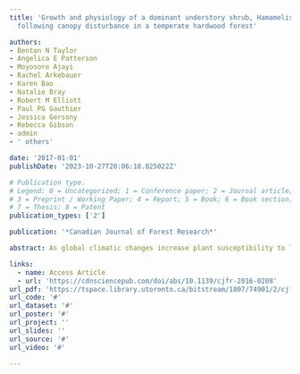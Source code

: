 ```yaml
---
title: 'Growth and physiology of a dominant understory shrub, Hamamelis virginiana,
  following canopy disturbance in a temperate hardwood forest'

authors:
- Benton N Taylor
- Angelica E Patterson
- Moyosore Ajayi
- Rachel Arkebauer
- Karen Bao
- Natalie Bray
- Robert M Elliott
- Paul PG Gauthier
- Jessica Gersony
- Rebecca Gibson
- admin
- ' others'

date: '2017-01-01'
publishDate: '2023-10-27T20:06:18.025022Z'

# Publication type.
# Legend: 0 = Uncategorized; 1 = Conference paper; 2 = Journal article;
# 3 = Preprint / Working Paper; 4 = Report; 5 = Book; 6 = Book section;
# 7 = Thesis; 8 = Patent
publication_types: ['2']

publication: '*Canadian Journal of Forest Research*'

abstract: As global climatic changes increase plant susceptibility to large-scale disturbances such as drought and pathogens, understory responses to these disturbances will become increasingly important to long-term forest dynamics. To better understand understory responses to canopy disturbance, we measured changes in the growth and physiology of the dominant understory shrub, American witch-hazel (Hamamelis virginiana L.), in response to girdling of canopy oaks in a temperate hardwood forest of the northeastern United States. Changes in the growth and physiology of H. virginiana may be important to the regeneration of northeastern temperate forests, as this common shrub largely shapes the microenvironment for seedlings on the forest floor where it occurs. Canopy disturbance by girdling resulted in significant increases in light and soil nitrogen availability. In response to these environmental changes, basal-area growth of H. virginiana increased by an average 334%. This growth increase corresponded to significant increases in foliar nitrogen, respiration, and leaf chlorophyll and carotenoid concentrations. These findings indicate improved environmental conditions and increased growth for this understory shrub following the loss of dominant canopy trees. This study suggests that following large-scale canopy disturbance, H. virginiana and shrubs like it may play an important role in competing for soil N and shading seedlings of regenerating canopy species.

links:
  - name: Access Article
  - url: 'https://cdnsciencepub.com/doi/abs/10.1139/cjfr-2016-0208'
url_pdf: 'https://tspace.library.utoronto.ca/bitstream/1807/74901/2/cjfr-2016-0208.pdf'
url_code: '#'
url_dataset: '#'
url_poster: '#'
url_project: ''
url_slides: ''
url_source: '#'
url_video: '#'

---
```

